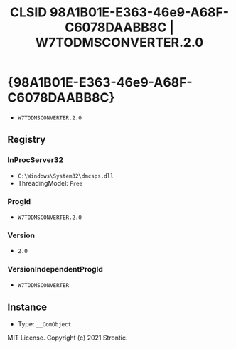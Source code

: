 ﻿---
title: "CLSID 98A1B01E-E363-46e9-A68F-C6078DAABB8C | W7TODMSCONVERTER.2.0"
excerpt: What is COM-Object CLSID 98A1B01E-E363-46e9-A68F-C6078DAABB8C?
---

# {98A1B01E-E363-46e9-A68F-C6078DAABB8C}

* `W7TODMSCONVERTER.2.0`

## Registry


### InProcServer32

* `C:\Windows\System32\dmcsps.dll`
* ThreadingModel: `Free`

### ProgId

* `W7TODMSCONVERTER.2.0`

### Version

* `2.0`

### VersionIndependentProgId

* `W7TODMSCONVERTER`

## Instance

* Type: `__ComObject`

MIT License. Copyright (c) 2021 Strontic.


